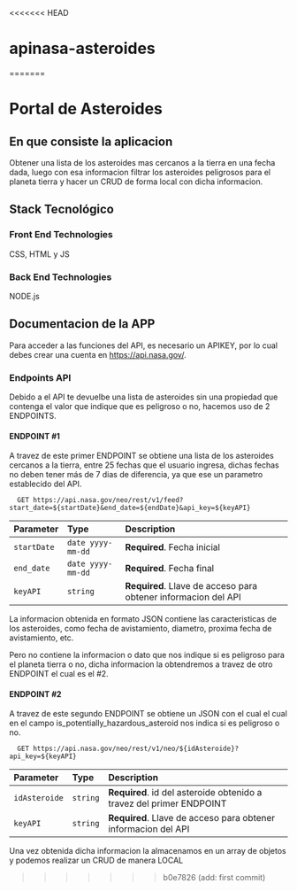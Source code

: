 <<<<<<< HEAD
# apinasa-asteroides
=======
# Portal de Asteroides

## En que consiste la aplicacion
Obtener una lista de los asteroides mas cercanos a la tierra en una fecha dada, luego con esa informacion filtrar los asteroides peligrosos para el planeta tierra y hacer un CRUD de forma local con dicha informacion.

## Stack Tecnológico 
### Front End Technologies
CSS,
HTML y
JS

### Back End Technologies
NODE.js

## Documentacion de la APP
Para acceder a las funciones del API, es necesario un APIKEY, por lo cual debes crear una cuenta en https://api.nasa.gov/.

### Endpoints API
Debido a el API te devuelbe una lista de asteroides sin una propiedad que contenga el valor que indique que es peligroso o no, hacemos uso de 2 ENDPOINTS.

#### ENDPOINT #1
A travez de este primer ENDPOINT se obtiene una lista de los asteroides cercanos a la tierra, entre 25 fechas que el usuario ingresa, dichas fechas no deben tener más de 7 dias de diferencia, ya que ese un parametro establecido del API.

```http
  GET https://api.nasa.gov/neo/rest/v1/feed?start_date=${startDate}&end_date=${endDate}&api_key=${keyAPI}
```

| Parameter | Type     | Description                       |
| :-------- | :------- | :-------------------------------- |
| `startDate`      | `date yyyy-mm-dd` | **Required**. Fecha inicial |
| `end_date`      | `date yyyy-mm-dd` | **Required**. Fecha final |
| `keyAPI`      | `string` | **Required**. Llave de acceso para obtener informacion del API |

La informacion obtenida en formato JSON contiene las caracteristicas de los asteroides, como fecha de avistamiento, diametro, proxima fecha de avistamiento, etc.

Pero no contiene la informacion o dato que nos indique si es peligroso para el planeta tierra o no, dicha informacion la obtendremos a travez de otro ENDPOINT el cual es el #2.


#### ENDPOINT #2
A travez de este segundo ENDPOINT se obtiene un JSON con el cual el cual en el campo is_potentially_hazardous_asteroid nos indica si es peligroso o no.

```http
  GET https://api.nasa.gov/neo/rest/v1/neo/${idAsteroide}?api_key=${keyAPI}
```

| Parameter | Type     | Description                       |
| :-------- | :------- | :-------------------------------- |
| `idAsteroide`      | `string` | **Required**. id del asteroide obtenido a travez del primer ENDPOINT |
| `keyAPI`      | `string` | **Required**. Llave de acceso para obtener informacion del API |

Una vez obtenida dicha informacion la almacenamos en un array de objetos y podemos realizar un CRUD de manera LOCAL
>>>>>>> b0e7826 (add: first commit)
